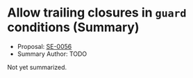 # Allow trailing closures in `guard` conditions (Summary)

* Proposal: [SE-0056](https://github.com/apple/swift-evolution/blob/main/proposals/0056-trailing-closures-in-guard.md)
* Summary Author: TODO

Not yet summarized.
